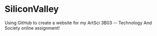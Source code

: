 SiliconValley
=============

Using GitHub to create a website for my ArtSci 3B03 -- Technology And Society online assignment!
